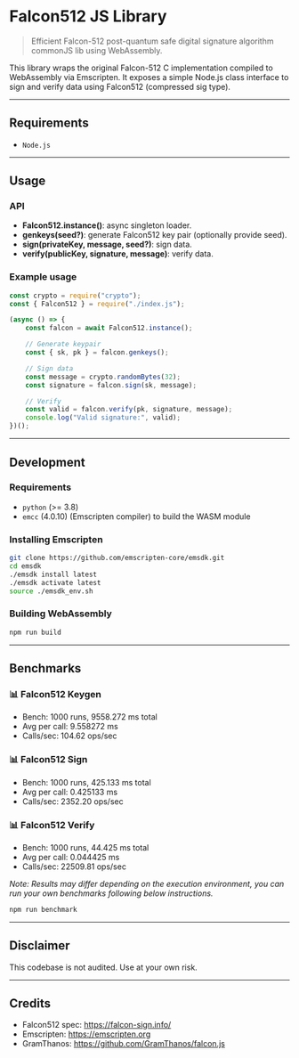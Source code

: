 # Falcon512 JS Library

> Efficient Falcon-512 post-quantum safe digital signature algorithm commonJS lib using WebAssembly.

This library wraps the original Falcon-512 C implementation compiled to WebAssembly via Emscripten. 
It exposes a simple Node.js class interface to sign and verify data using Falcon512 (compressed sig type).

---

## Requirements

- `Node.js`

---

## Usage

### API

- **Falcon512.instance()**: async singleton loader.
- **genkeys(seed?)**: generate Falcon512 key pair (optionally provide seed).
- **sign(privateKey, message, seed?)**: sign data.
- **verify(publicKey, signature, message)**: verify data.

### Example usage

```js
const crypto = require("crypto");
const { Falcon512 } = require("./index.js");

(async () => {
    const falcon = await Falcon512.instance();

    // Generate keypair
    const { sk, pk } = falcon.genkeys();

    // Sign data
    const message = crypto.randomBytes(32);
    const signature = falcon.sign(sk, message);

    // Verify
    const valid = falcon.verify(pk, signature, message);
    console.log("Valid signature:", valid);
})();
```

---

## Development

### Requirements

- `python` (>= 3.8)
- `emcc` (4.0.10) (Emscripten compiler) to build the WASM module

### Installing Emscripten

```bash
git clone https://github.com/emscripten-core/emsdk.git
cd emsdk
./emsdk install latest
./emsdk activate latest
source ./emsdk_env.sh
```

### Building WebAssembly

```bash
npm run build
```

---

## Benchmarks

### 📊 Falcon512 Keygen
- Bench:  1000 runs, 9558.272 ms total
- Avg per call: 9.558272 ms
- Calls/sec: 104.62 ops/sec

### 📊 Falcon512 Sign
- Bench:  1000 runs, 425.133 ms total
- Avg per call: 0.425133 ms
- Calls/sec: 2352.20 ops/sec

### 📊 Falcon512 Verify
- Bench:  1000 runs, 44.425 ms total
- Avg per call: 0.044425 ms
- Calls/sec: 22509.81 ops/sec

*Note: Results may differ depending on the execution environment, you can run your own benchmarks following below instructions.*

```bash
npm run benchmark
```

---

## Disclaimer

This codebase is not audited. Use at your own risk.

---

## Credits

- Falcon512 spec: https://falcon-sign.info/
- Emscripten: https://emscripten.org
- GramThanos: https://github.com/GramThanos/falcon.js

